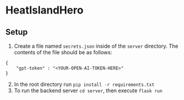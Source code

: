 # HeatIslandHero

## Setup

1. Create a file named `secrets.json` inside of the `server` directory. The contents of the file should be as follows:
```
{
    "gpt-token" : "<YOUR-OPEN-AI-TOKEN-HERE>"
}
```
2. In the root directory run `pip install -r requirements.txt`
3. To run the backend server `cd server`, then execute `flask run`
